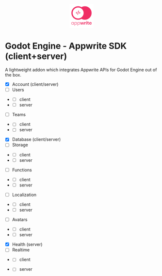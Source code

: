 <p align="center"><img src="addons/appwrite-sdk/icon.svg" width="80px"/></p>

# Godot Engine - Appwrite SDK (client+server)
A lightweight addon which integrates Appwrite APIs for Godot Engine out of the box.  

- [X] Account (client/server)
- [ ] Users 
- - [ ] client
- - [ ] server
- [ ] Teams 
- - [ ] client
- - [ ] server
- [X] Database (client/server)
- [ ] Storage  
- - [ ] client
- - [ ] server
- [ ] Functions 
- - [ ] client
- - [ ] server
- [ ] Localization 
- - [ ] client
- - [ ] server
- [ ] Avatars 
- - [ ] client
- - [ ] server
- [X] Health (server)
- [ ] Realtime 
- - [ ] client
- - [ ] server

